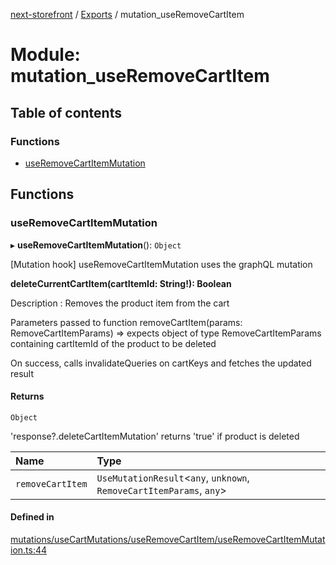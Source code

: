 [next-storefront](../README.md) / [Exports](../modules.md) / mutation_useRemoveCartItem

# Module: mutation_useRemoveCartItem

## Table of contents

### Functions

- [useRemoveCartItemMutation](mutation_useRemoveCartItem.md#useremovecartitemmutation)

## Functions

### useRemoveCartItemMutation

▸ **useRemoveCartItemMutation**(): `Object`

[Mutation hook] useRemoveCartItemMutation uses the graphQL mutation

<b>deleteCurrentCartItem(cartItemId: String!): Boolean</b>

Description : Removes the product item from the cart

Parameters passed to function removeCartItem(params: RemoveCartItemParams) => expects object of type RemoveCartItemParams containing cartItemId of the product to be deleted

On success, calls invalidateQueries on cartKeys and fetches the updated result

#### Returns

`Object`

'response?.deleteCartItemMutation' returns 'true' if product is deleted

| Name             | Type                                                                  |
| :--------------- | :-------------------------------------------------------------------- |
| `removeCartItem` | `UseMutationResult`<`any`, `unknown`, `RemoveCartItemParams`, `any`\> |

#### Defined in

[mutations/useCartMutations/useRemoveCartItem/useRemoveCartItemMutation.ts:44](https://github.com/KiboSoftware/nextjs-storefront/blob/a6cbcc7/hooks/mutations/useCartMutations/useRemoveCartItem/useRemoveCartItemMutation.ts#L44)
